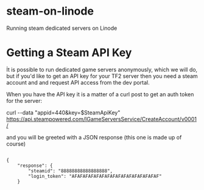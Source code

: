 # steam-on-linode
Running steam dedicated servers on Linode

# Getting a Steam API Key
İt is possible to run dedicated game servers anonymously, which we will do, but if you'd like to get an API key for your TF2 server then you need a steam account and and request API access from the dev portal.

When you have the API key it is a matter of a curl post to get an auth token for the server:

curl --data "appid=440&key=$SteamApiKey" https://api.steampowered.com/IGameServersService/CreateAccount/v0001/

and you will be greeted with a JSON response (this one is made up of course)

~~~

{
	"response": {
		"steamid": "88888888888888888",
		"login_token": "AFAFAFAFAFAFAFAFAFAFAFAFAFAFAFAF"
	}

~~~
